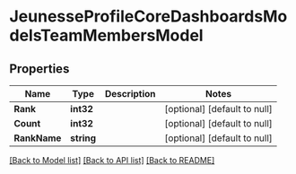 # JeunesseProfileCoreDashboardsModelsTeamMembersModel

## Properties
Name | Type | Description | Notes
------------ | ------------- | ------------- | -------------
**Rank** | **int32** |  | [optional] [default to null]
**Count** | **int32** |  | [optional] [default to null]
**RankName** | **string** |  | [optional] [default to null]

[[Back to Model list]](../README.md#documentation-for-models) [[Back to API list]](../README.md#documentation-for-api-endpoints) [[Back to README]](../README.md)


